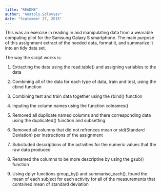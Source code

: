 ```yaml
---
title: "README"
author: "Anatoly.Solovyev"
date: "September 27, 2015"
---
```


This was an exercise in reading in and manipulating data from a wearable computing pilot for the Samsung Galaxy S smartphone. The main purpose of this assignment extract of the needed data, format it, and summarize it into an tidy data set.

The way the script works is: 

1. Extracting the data using the read.table() and assigning variables to the data 

2. Combining all of the data for each type of data, train and test, using the cbind function

3. Combining test and train data together using the rbind() function

4. Inputing the column names using the function colnames()

5. Removed all duplicate named columns and there corresponding data using the duplicated() function and subsetting

6. Removed all columns that did not refrences mean or std(Standard Deviation) per instructions of the assignment

7. Subsituded descriptions of the activities for the numeric values that the raw data produced

8. Renamed the columns to be more descriptive by using the gsub() function

9. Using dplyr functions group_by() and summarise_each(), found the mean of each subject for each activity for all of the measurements that contained mean of standard deviation